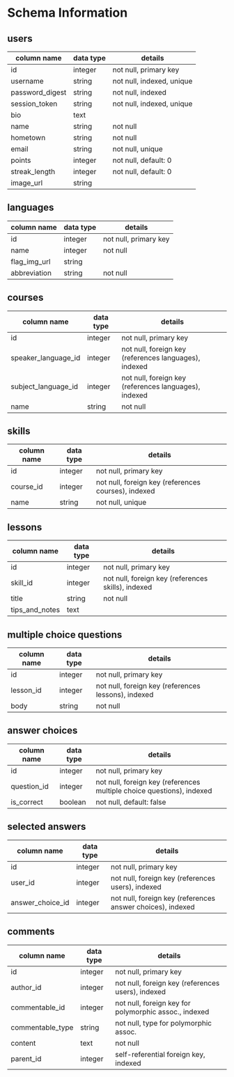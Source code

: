 # Schema Information

## users
column name     | data type | details
----------------|-----------|-----------------------
id              | integer   | not null, primary key
username        | string    | not null, indexed, unique
password_digest | string    | not null, indexed
session_token   | string    | not null, indexed, unique
bio             | text      |
name            | string    | not null
hometown        | string    | not null
email           | string    | not null, unique
points          | integer   | not null, default: 0
streak_length   | integer   | not null, default: 0
image_url       | string    |

## languages    
column name  | data type | details
-------------|-----------|-----------------------
id           | integer   | not null, primary key
name         | integer   | not null
flag_img_url | string    |
abbreviation | string    | not null

## courses
column name        | data type | details
-------------------|-----------|-----------------------
id                 | integer   | not null, primary key
speaker_language_id| integer   | not null, foreign key (references languages), indexed
subject_language_id| integer   | not null, foreign key (references languages), indexed
name               | string    | not null

## skills
column name   | data type | details
--------------|-----------|-----------------------
id            | integer   | not null, primary key
course_id     | integer   | not null, foreign key (references courses), indexed
name          | string    | not null, unique

## lessons
column name   | data type | details
--------------|-----------|-----------------------
id            | integer   | not null, primary key
skill_id      | integer   | not null, foreign key (references skills), indexed
title         | string    | not null
tips_and_notes| text      |

## multiple choice questions
column name   | data type | details
--------------|-----------|-----------------------
id            | integer   | not null, primary key
lesson_id     | integer   | not null, foreign key (references lessons), indexed
body          | string    | not null

## answer choices
column name      | data type | details
-----------------|-----------|-----------------------
id               | integer   | not null, primary key
question_id      | integer   | not null, foreign key (references multiple choice questions), indexed
is_correct       | boolean   | not null, default: false

## selected answers
column name      | data type | details
-----------------|-----------|-----------------------
id               | integer   | not null, primary key
user_id          | integer   | not null, foreign key (references users), indexed
answer_choice_id | integer   | not null, foreign key (references answer choices), indexed

## comments
column name     | data type | details
----------------|-----------|-----------------------
id              | integer   | not null, primary key
author_id       | integer   | not null, foreign key (references users), indexed
commentable_id  | integer   | not null, foreign key for polymorphic assoc., indexed
commentable_type| string    | not null, type for polymorphic assoc.
content         | text      | not null
parent_id       | integer   | self-referential foreign key, indexed
